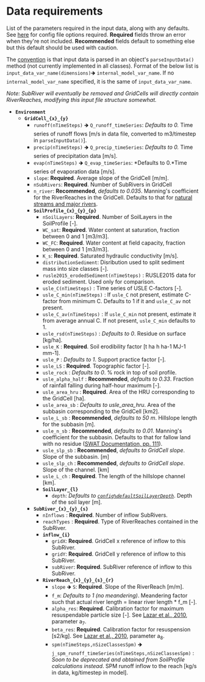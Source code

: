 # Data requirements

List of the parameters required in the input data, along with any defaults. See [here](/doc/config.md) for config file options required. **Required** fields throw an error when they're not included. **Recommended** fields default to something else but this default should be used with caution.

The [convention](/doc/conventions.md) is that input data is parsed in an object's `parseInputData()` method (not currently implemented in all classes). Format of the below list is `input_data_var_name(dimensions)`&#129146; `internal_model_var_name`. If no `internal_model_var_name` specified, it is the same of `input_data_var_name`.

*Note: SubRiver will eventually be removed and GridCells will directly contain RiverReaches, modifying this input file structure somewhat.*

- **`Environment`**
    + **`GridCell_{x}_{y}`**
        * `runoff(nTimeSteps)` &#129146; `Q_runoff_timeSeries`: *Defaults to 0.* Time series of runoff flows [m/s in data file, converted to m3/timestep in `parseInputData()`].
        * `precip(nTimeSteps)` &#129146; `Q_precip_timeSeries`: *Defaults to 0.* Time series of precipitation data [m/s].
        * `evap(nTimeSteps)` &#129146; `Q_evap_timeSeries`: *Defaults to 0.*Time series of evaporation data [m/s].
        * `slope`: **Required**. Average slope of the GridCell [m/m].
        * `nSubRivers`: **Required**. Number of SubRivers in GridCell
        * `n_river`: **Recommended**, *defaults to 0.035*. Manning's coefficient for the RiverReaches in the GridCell. Defaults to that for [natural streams and major rivers](http://www.engineeringtoolbox.com/mannings-roughness-d_799.html).
        * **`SoilProfile_{x}_{y}_{p}`**
            - `nSoilLayers`: **Required**. Number of SoilLayers in the SoilProfile [-].
            - `WC_sat`: **Required**. Water content at saturation, fraction between 0 and 1 [m3/m3].
            - `WC_FC`: **Required**. Water content at field capacity, fraction between 0 and 1 [m3/m3].
            - `K_s`: **Required**. Saturated hydraulic conductivity [m/s].
            - `distributionSediment`: Disribution used to split sediment mass into size classes [-].
            - `rusle2015_erodedSediment(nTimeSteps)` : RUSLE2015 data for eroded sediment. Used only for comparison.
            - `usle_C(nTimeSteps)` : Time series of USLE C-factors [-].
            - `usle_C_min(nTimeSteps)` : If `usle_C` not present, estimate C-factor from minimum C. Defaults to 1 if it and `usle_C_av` not present.
            - `usle_C_av(nTimeSteps)` : If `usle_C_min` not present, estimate it from average annual C. If not present, `usle_C_min` defaults to 1.
            - `usle_rsd(nTimeSteps)` : *Defaults to 0*. Residue on surface [kg/ha].
            - `usle_K` : **Required**. Soil erodibility factor [t ha h ha-1 MJ-1 mm-1].
            - `usle_P` : *Defaults to 1*. Support practice factor [-].
            - `usle_LS` : **Required**. Topographic factor [-].
            - `usle_rock` : *Defaults to 0*. % rock in top of soil profile.
            - `usle_alpha_half` : **Recommended**, *defaults to 0.33*. Fraction of rainfall falling during half-hour maximum [-].
            - `usle_area_hru` : **Required**. Area of the HRU corresponding to the GridCell [ha].
            - `usle_area_sb` : *Defaults to usle_area_hru*. Area of the subbasin corresponding to the GridCell [km2].
            - `usle_L_sb` : **Recommended**, *defaults to 50 m*. Hillslope length for the subbasin [m].
            - `usle_n_sb` : **Recommended**, *defaults to 0.01*. Manning's coefficient for the subbasin. Defaults to that for fallow land with no residue ([SWAT Documentation, pp. 111](http://swat.tamu.edu/media/99192/swat2009-theory.pdf)).
            - `usle_slp_sb` : **Recommended**, *defaults to GridCell slope*. Slope of the subbasin. [m]
            - `usle_slp_ch` : **Recommended**, *defaults to GridCell slope*. Slope of the channel. [km]
            - `usle_L_ch` : **Required**. The length of the hillslope channel [km].
            - **`SoilLayer_{l}`**
                + `depth`: *Defaults to [`config%defaultSoilLayerDepth`](/doc/config.md)*. Depth of the soil layer [m].
        * **`SubRiver_{x}_{y}_{s}`**
            - `nInflows` : **Required**. Number of inflow SubRivers.
            - `reachTypes` : **Required**. Type of RiverReaches contained in the SubRiver.
            - **`inflow_{i}`**
                + `gridX`: **Required**. GridCell x reference of inflow to this SubRiver.
                + `gridY`: **Required**. GridCell y reference of inflow to this SubRiver.
                + `subRiver`: **Required**. SubRiver reference of inflow to this SubRiver.
            - **`RiverReach_{x}_{y}_{s}_{r}`**
                + `slope` &#129146; `S`: **Required**. Slope of the RiverReach [m/m].
                + `f_m`: *Defaults to 1 (no meandering)*. Meandering factor such that actual river length = linear river length * f_m [-].
                + `alpha_res`: **Required**. Calibration factor for maximum resuspendable particle size [-]. See [Lazar et al., 2010](http://www.sciencedirect.com/science/article/pii/S0048969710001749?via%3Dihub), parameter a<sub>7</sub>.
                + `beta_res`: **Required**. Calibration factor for resuspension [s2/kg]. See [Lazar et al., 2010](http://www.sciencedirect.com/science/article/pii/S0048969710001749?via%3Dihub), parameter a<sub>8</sub>.
                + `spm(nTimeSteps,nSizeClassesSpm)` &#129146; `j_spm_runoff_timeSeries(nTimeSteps,nSizeClassesSpm)` : *Soon to be deprecated and obtained from SoilProfile calculations instead*. SPM runoff inflow to the reach [kg/s in data, kg/timestep in model].